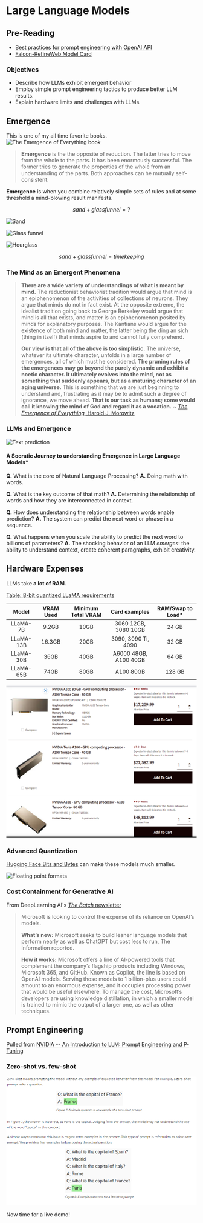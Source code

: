 # Large Language Models

## Pre-Reading

- [Best practices for prompt engineering with OpenAI API](https://help.openai.com/en/articles/6654000-best-practices-for-prompt-engineering-with-openai-api)
- [Falcon-RefineWeb Model Card](https://huggingface.co/datasets/tiiuae/falcon-refinedweb)

### Objectives

- Describe how LLMs exhibit emergent behavior
- Employ simple prompt engineering tactics to produce better LLM results.
- Explain hardware limits and challenges with LLMs.

## Emergence

This is one of my all time favorite books.
![The Emergence of Everything book](https://global.oup.com/academic/covers/pop-up/9780195173314)

> **Emergence** is the the opposite of reduction. The latter tries to move from the whole to the parts. It has been enormously successful. The former tries to generate the properties of the whole from an understanding of the parts. Both approaches can he mutually self-consistent.

**Emergence** is when you combine relatively simple sets of rules and at some threshold a mind-blowing result manifests.

$$
sand + glass funnel = ?
$$

![Sand](http://eskipaper.com/images/desert-sand-background-2.jpg)

![Glass funnel](https://www.corning.com/catalog/cls/products/p/pyrexFunnelFluted60AngleShortStem/images/6180_A.jpg/_jcr_content/renditions/product.zoom.1200.jpg)

![Hourglass](https://images.unsplash.com/photo-1518281361980-b26bfd556770)

$$
sand + glass funnel = time keeping
$$

### The Mind as an Emergent Phenomena

> **There are a wide variety of understandings of what is meant by mind.** The reductionist behaviorist tradition would argue that mind is an epiphenomenon of the activities of collections of neurons. They argue that minds do not in fact exist. At the opposite extreme, the idealist tradition going back to George Berkeley would argue that mind is all that exists, and matter is an epiphenomenon posited by minds for explanatory purposes. The Kantians would argue for the existence of both mind and matter, the latter being the ding an sich (thing in itself) that minds aspire to and cannot fully comprehend.
>
> **Our view is that all of the above is too simplistic.** The universe, whatever its ultimate character, unfolds in a large number of emergences, all of which must he considered. **The pruning rules of the emergences may go beyond the purely dynamic and exhibit a noetic character. It ultimately evolves into the mind, not as something that suddenly appears, but as a maturing character of an aging universe.** This is something that we are just beginning to understand and, frustrating as it may be to admit such a degree of ignorance, we move ahead. **That is our task as humans; some would call it knowing the mind of God and regard it as a vocation.**
> ~ [*The Emergence of Everything*, Harold J. Morowitz](https://www.goodreads.com/book/show/2301.The_Emergence_of_Everything)

### LLMs and Emergence

![Text prediction](https://images.samsung.com/is/image/samsung/assets/uk/support/mobile-devices/how-can-i-personalise-and-turn-predictive-text-on-and-off-on-my-samsung-galaxy-device/images/1-uk-how-can-i-personalise-and-turn-predictive-text-on-and-off.png)

#### A Socratic Journey to understanding Emergence in Large Language Models*

**Q.** What is the core of Natural Language Processing?
**A.** Doing math with words.

**Q.** What is the key outcome of that math?
**A.** Determining the relationship of words and how they are interconnected in context.

**Q.** How does understanding the relationship between words enable prediction?
**A.** The system can predict the next word or phrase in a sequence.

**Q.** What happens when you scale the ability to predict the next word to billions of parameters?
**A.** The shocking behavior of an LLM *emerges*: the ability to understand context, create coherent paragraphs, exhibit creativity.

## Hardware Expenses

LLMs take **a lot of RAM**.

[Table: 8-bit quantized LLaMA requirements](https://aituts.com/local-llms/)

|   Model   | VRAM Used | Minimum Total VRAM |     Card examples     | RAM/Swap to Load* |
|:---------:|:---------:|:------------------:|:---------------------:|:-----------------:|
| LLaMA-7B  | 9.2GB     | 10GB               | 3060 12GB, 3080 10GB  | 24 GB             |
| LLaMA-13B | 16.3GB    | 20GB               | 3090, 3090 Ti, 4090   | 32 GB             |
| LLaMA-30B | 36GB      | 40GB               | A6000 48GB, A100 40GB | 64 GB             |
| LLaMA-65B | 74GB      | 80GB               | A100 80GB             | 128 GB            |

![Buy NVIDIA GPUs](../img/buy_nvidia.png)

### Advanced Quantization

[Hugging Face Bits and Bytes](https://huggingface.co/blog/4bit-transformers-bitsandbytes) can make these models much smaller.

![Floating point formats](https://huggingface.co/datasets/huggingface/documentation-images/resolve/main/blog/bitsandbytes/FP8-scheme.png)

### Cost Containment for Generative AI

From DeepLearning AI's [*The Batch* newsletter](https://info.deeplearning.ai/ai-for-brain-surgery-microsofts-chatgpt-bill-googles-generative-phones-better-prompts)

> Microsoft is looking to control the expense of its reliance on OpenAI’s models.
>
> **What’s new:** Microsoft seeks to build leaner language models that perform nearly as well as ChatGPT but cost less to run, The Information reported.
>
> **How it works:** Microsoft offers a line of AI-powered tools that complement the company’s flagship products including Windows, Microsoft 365, and GitHub. Known as Copilot, the line is based on OpenAI models. Serving those models to 1 billion-plus users could amount to an enormous expense, and it occupies processing power that would be useful elsewhere. To manage the cost, Microsoft’s developers are using knowledge distillation, in which a smaller model is trained to mimic the output of a larger one, as well as other techniques.

## Prompt Engineering

Pulled from [NVIDIA -- An Introduction to LLM: Prompt Engineering and P-Tuning](https://developer.nvidia.com/blog/an-introduction-to-large-language-models-prompt-engineering-and-p-tuning/)

### Zero-shot vs. few-shot

![Few-shot](../img/few-shot.png)

Now time for a live demo!
